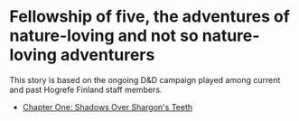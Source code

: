 # Fellowship of five, the adventures of nature-loving and not so nature-loving adventurers

This story is based on the ongoing D&D campaign played among current and past Hogrefe Finland staff members.

* [Chapter One: Shadows Over Shargon's Teeth](./chapters/chapter1.md)


